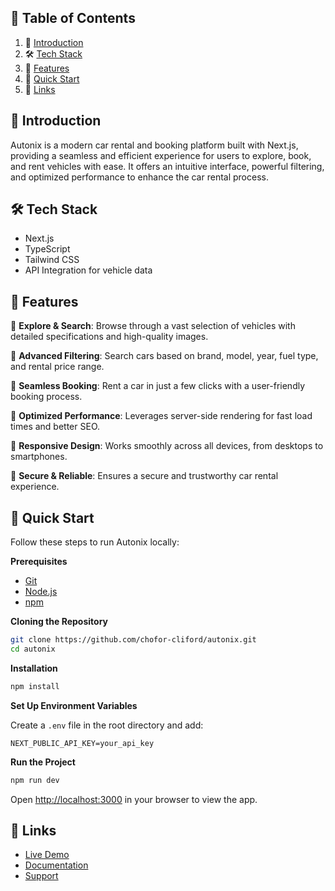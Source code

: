 ## 🤖 Table of Contents

1. 🚗 [Introduction](#introduction)
2. 🛠️ [Tech Stack](#tech-stack)
3. 🌟 [Features](#features)
4. 🚀 [Quick Start](#quick-start)
5. 🔗 [Links](#links)

## 🤖 Introduction

Autonix is a modern car rental and booking platform built with Next.js, providing a seamless and efficient experience for users to explore, book, and rent vehicles with ease. It offers an intuitive interface, powerful filtering, and optimized performance to enhance the car rental process.

## 🛠️ Tech Stack

- Next.js
- TypeScript
- Tailwind CSS
- API Integration for vehicle data

## 🌟 Features

🔑 **Explore & Search**: Browse through a vast selection of vehicles with detailed specifications and high-quality images.

🔑 **Advanced Filtering**: Search cars based on brand, model, year, fuel type, and rental price range.

🔑 **Seamless Booking**: Rent a car in just a few clicks with a user-friendly booking process.

🔑 **Optimized Performance**: Leverages server-side rendering for fast load times and better SEO.

🔑 **Responsive Design**: Works smoothly across all devices, from desktops to smartphones.

🔑 **Secure & Reliable**: Ensures a secure and trustworthy car rental experience.

## 🚀 Quick Start

Follow these steps to run Autonix locally:

**Prerequisites**

- [Git](https://git-scm.com/)
- [Node.js](https://nodejs.org/en)
- [npm](https://www.npmjs.com/)

**Cloning the Repository**

```bash
git clone https://github.com/chofor-cliford/autonix.git
cd autonix
```

**Installation**

```bash
npm install
```

**Set Up Environment Variables**

Create a `.env` file in the root directory and add:

```env
NEXT_PUBLIC_API_KEY=your_api_key
```

**Run the Project**

```bash
npm run dev
```

Open [http://localhost:3000](http://localhost:3000) in your browser to view the app.

## 🔗 Links

- [Live Demo](https://autonix.com)
- [Documentation](https://docs.autonix.com)
- [Support](https://support.autonix.com)


